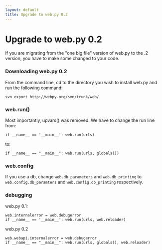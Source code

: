 ```yaml
---
layout: default
title: Upgrade to web.py 0.2
---
```


# Upgrade to web.py 0.2

If you are migrating from the "one big file" version of web.py to the .2 version, you have to make some changed to your code.  


### Downloading web.py 0.2

From the command line, cd to the directory you wish to install web.py and run the following command:

    svn export http://webpy.org/svn/trunk/web/ 

### web.run()

Most importantly, upvars() was removed.  We have to change the run line from:

    if __name__ == '__main__': web.run(urls)

to:

    if __name__ == "__main__": web.run(urls, globals())


### web.config

If you use a db, change `web.db_parameters` and `web.db_printing` to `web.config.db_paramters` and `web.config.db_printing` respectively.


### debugging

web.py 0.1:

    web.internalerror = web.debugerror
    if __name__ == '__main__': web.run(urls, web.reloader)

web.py 0.2

    web.webapi.internalerror = web.debugerror
    if __name__ == "__main__": web.run(urls, globals(), web.reloader)
